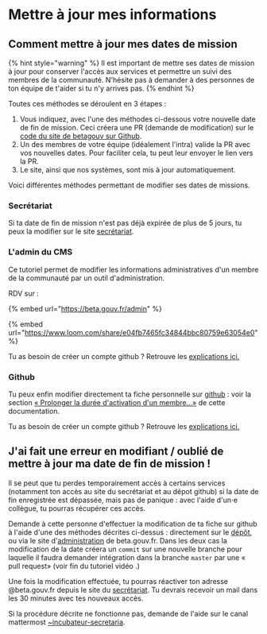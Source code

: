 # Mettre à jour mes informations

## Comment mettre à jour mes dates de mission

{% hint style="warning" %}
Il est important de mettre ses dates de mission à jour pour conserver l'accès aux services et permettre un suivi des membres de la communauté. N'hésite pas à demander à des personnes de ton équipe de t'aider si tu n'y arrives pas.
{% endhint %}

Toutes ces méthodes se déroulent en 3 étapes :
1. Vous indiquez, avec l'une des méthodes ci-dessous votre nouvelle date de fin de mission. Ceci créera une PR (demande de modification) sur le [code du site de betagouv sur Github](https://github.com/betagouv/beta.gouv.fr/).
2. Un des membres de votre équipe (idéalement l'intra) valide la PR avec vos nouvelles dates. Pour faciliter cela, tu peut leur envoyer le lien vers la PR.
3. Le site, ainsi que nos systèmes, sont mis à jour automatiquement.

Voici différentes méthodes permettant de modifier ses dates de missions.

### Secrétariat

Si ta date de fin de mission n'est pas déjà expirée de plus de 5 jours, tu peux la modifier sur le site [secrétariat](https://secretariat.incubateur.net/account#update-end-date).

### L'admin du CMS

Ce tutoriel permet de modifier les informations administratives d'un membre de la communauté par un outil d'administration.

RDV sur :

{% embed url="https://beta.gouv.fr/admin" %}

{% embed url="https://www.loom.com/share/e04fb7465fc34844bbc80759e63054e0" %}

Tu as besoin de créer un compte github ? Retrouve les [explications ici.](../github/)

### Github

Tu peux enfin modifier directement ta fiche personnelle sur [github](https://github.com/betagouv/beta.gouv.fr/tree/master/content/\_authors) : voir la section [« Prolonger la durée d'activation d'un membre…»](./README.md) de cette documentation.

Tu as besoin de créer un compte github ? Retrouve les [explications ici.](../github/)

## J'ai fait une erreur en modifiant / oublié de mettre à jour ma date de fin de mission !

Il se peut que tu perdes temporairement accès à certains services (notamment ton accès au site du secrétariat et au dépot github) si la date de fin enregistrée est dépassée, mais pas de panique : avec l'aide d'un⋅e collègue, tu pourras récupérer ces accès.

Demande à cette personne d'effectuer la modification de ta fiche sur github à l'aide d'une des méthodes décrites ci-dessus : directement sur le [dépôt](https://github.com/betagouv/beta.gouv.fr/tree/master/content/\_authors), ou via le site d'[administration](https://beta.gouv.fr/admin) de beta.gouv.fr. Dans les deux cas la modification de la date créera un `commit` sur une nouvelle branche pour laquelle il faudra demander intégration dans la branche `master` par une « pull request» (voir fin du tutoriel vidéo .)

Une fois la modification effectuée, tu pourras réactiver ton adresse @beta.gouv.fr depuis le site du [secrétariat](https://secretariat.incubateur.net/). Tu devrais recevoir un mail dans les 30 minutes avec tes nouveaux accès.

Si la procédure décrite ne fonctionne pas, demande de l'aide sur le canal mattermost [~incubateur-secretaria](https://mattermost.incubateur.net/betagouv/channels/incubateur-secretaria).
